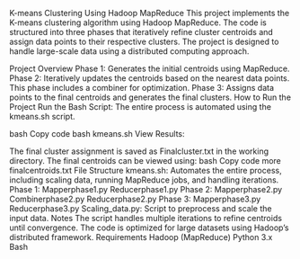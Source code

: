 K-means Clustering Using Hadoop MapReduce
This project implements the K-means clustering algorithm using Hadoop MapReduce. The code is structured into three phases that iteratively refine cluster centroids and assign data points to their respective clusters. The project is designed to handle large-scale data using a distributed computing approach.

Project Overview
Phase 1: Generates the initial centroids using MapReduce.
Phase 2: Iteratively updates the centroids based on the nearest data points. This phase includes a combiner for optimization.
Phase 3: Assigns data points to the final centroids and generates the final clusters.
How to Run the Project
Run the Bash Script: The entire process is automated using the kmeans.sh script.

bash
Copy code
bash kmeans.sh
View Results:

The final cluster assignment is saved as Finalcluster.txt in the working directory.
The final centroids can be viewed using:
bash
Copy code
more finalcentroids.txt
File Structure
kmeans.sh: Automates the entire process, including scaling data, running MapReduce jobs, and handling iterations.
Phase 1:
Mapperphase1.py
Reducerphase1.py
Phase 2:
Mapperphase2.py
Combinerphase2.py
Reducerphase2.py
Phase 3:
Mapperphase3.py
Reducerphase3.py
Scaling_data.py: Script to preprocess and scale the input data.
Notes
The script handles multiple iterations to refine centroids until convergence.
The code is optimized for large datasets using Hadoop’s distributed framework.
Requirements
Hadoop (MapReduce)
Python 3.x
Bash
